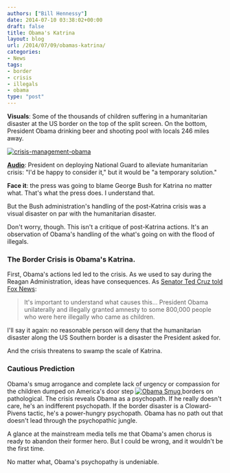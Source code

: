 ```yaml
---
authors: ["Bill Hennessy"]
date: 2014-07-10 03:38:02+00:00
draft: false
title: Obama's Katrina
layout: blog
url: /2014/07/09/obamas-katrina/
categories:
- News
tags:
- border
- crisis
- illegals
- obama
type: "post"
---
```


**Visuals**: Some of the thousands of children suffering in a humanitarian disaster at the US border on the top of the split screen. On the bottom, President Obama drinking beer and shooting pool with locals 246 miles away.

[![crisis-management-obama](https://hennessysview.com/wp-content/uploads/2014/07/crisis-management-obama.png)
](https://hennessysview.com/2014/07/09/obamas-katrina/crisis-management-obama/#main)

[**Audio**](https://www.breitbart.com/Big-Government/2014/07/09/Obama-Happy-to-Consider-Deploying-National-Guard-to-Border): President on deploying National Guard to alleviate humanitarian crisis: "I'd be happy to consider it," but it would be "a temporary solution."

**Face it**: the press was going to blame George Bush for Katrina no matter what. That's what the press does. I understand that.

But the Bush administration's handling of the post-Katrina crisis was a visual disaster on par with the humanitarian disaster.

Don't worry, though. This isn't a critique of post-Katrina actions. It's an observation of Obama's handling of the what's going on with the flood of illegals.



### The Border Crisis is Obama's Katrina.



First, Obama's actions led led to the crisis. As we used to say during the Reagan Administration, ideas have consequences. As [Senator Ted Cruz told Fox News](https://www.breitbart.com/Breitbart-Texas/2014/06/12/Cruz-on-Fox-Border-Crisis-for-Kids-a-Result-of-Obama-Message):



> It's important to understand what causes this… President Obama unilaterally and illegally granted amnesty to some 800,000 people who were here illegally who came as children.



I'll say it again: no reasonable person will deny that the humanitarian disaster along the US Southern border is a disaster the President asked for.

And the crisis threatens to swamp the scale of Katrina.



### Cautious Prediction



Obama's smug arrogance and complete lack of urgency or compassion for the children dumped on America's door step [![Obama Smug](https://hennessysview.com/wp-content/uploads/2014/07/Obama-Smug-300x200.jpg)
](https://hennessysview.com/2014/07/09/obamas-katrina/obama-smug/#main)borders on pathological. The crisis reveals Obama as a psychopath. If he really doesn't care, he's an indifferent psychopath. If the border disaster is a Cloward-Pivens tactic, he's a power-hungry psychopath. Obama has no path out that doesn't lead through the psychopathic jungle.

A glance at the mainstream media tells me that Obama's amen chorus is ready to abandon their former hero. But I could be wrong, and it wouldn't be the first time.

No matter what, Obama's psychopathy is undeniable.
